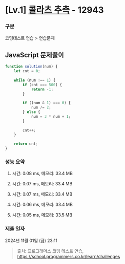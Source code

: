 # [Lv.1] [콜라츠 추측](https://school.programmers.co.kr/learn/courses/30/lessons/12943?language=javascript) - 12943 

### 구분

코딩테스트 연습 > 연습문제

## JavaScript 문제풀이

```js
function solution(num) {
    let cnt = 0;
    
    while (num !== 1) {
        if (cnt === 500) {
            return -1;
        }
        
        if ((num & 1) === 0) {
            num /= 2;
        } else {
            num = 3 * num + 1;
        }
        
        cnt++;
    }
    
    return cnt;
}
```

### 성능 요약

1. 시간: 0.08 ms, 메모리: 33.4 MB

2. 시간: 0.07 ms, 메모리: 33.4 MB
3. 시간: 0.07 ms, 메모리: 33.4 MB
4. 시간: 0.06 ms, 메모리: 33.4 MB
5. 시간: 0.05 ms, 메모리: 33.5 MB

### 제출 일자

2024년 11월 01일 (금) 23:11

> 출처: 프로그래머스 코딩 테스트 연습, https://school.programmers.co.kr/learn/challenges